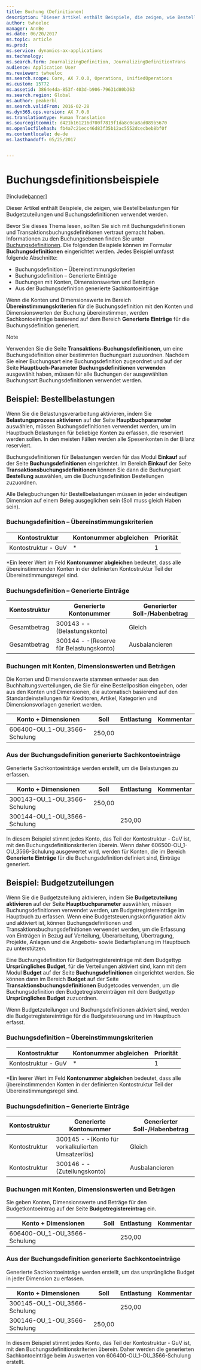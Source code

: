 ```yaml
---
title: Buchung (Definitionen)
description: "Dieser Artikel enthält Beispiele, die zeigen, wie Bestellbelastungen für Budgetzuteilungen und Buchungsdefinitionen verwendet werden."
author: twheeloc
manager: AnnBe
ms.date: 06/20/2017
ms.topic: article
ms.prod: 
ms.service: dynamics-ax-applications
ms.technology: 
ms.search.form: JournalizingDefinition, JournalizingDefinitionTrans
audience: Application User
ms.reviewer: twheeloc
ms.search.scope: Core, AX 7.0.0, Operations, UnifiedOperations
ms.custom: 15772
ms.assetid: 3864e4da-853f-403d-b906-79631d80b363
ms.search.region: Global
ms.author: peakerbl
ms.search.validFrom: 2016-02-28
ms.dyn365.ops.version: AX 7.0.0
ms.translationtype: Human Translation
ms.sourcegitcommit: d421b161216d700f7819f1da8c0ca8ad089b5670
ms.openlocfilehash: fb4a7c21ecc46d83f35b12ac5552dcecbeb8bf0f
ms.contentlocale: de-de
ms.lasthandoff: 05/25/2017


---
```


# <a name="posting-definition-examples"></a>Buchungsdefinitionsbeispiele

[!include[banner](../includes/banner.md)]


Dieser Artikel enthält Beispiele, die zeigen, wie Bestellbelastungen für Budgetzuteilungen und Buchungsdefinitionen verwendet werden.

Bevor Sie dieses Thema lesen, sollten Sie sich mit Buchungsdefinitionen und Transaktionsbuchungsdefinitionen vertraut gemacht haben. Informationen zu den Buchungsebenen finden Sie unter [Buchungsdefinitionen](posting-definitions.md). Die folgenden Beispiele können im Formular **Buchungsdefinitionen** eingerichtet werden. Jedes Beispiel umfasst folgende Abschnitte:

-   Buchungsdefinition – Übereinstimmungskriterien
-   Buchungsdefinition – Generierte Einträge
-   Buchungen mit Konten, Dimensionswerten und Beträgen
-   Aus der Buchungsdefinition generierte Sachkontoeinträge

Wenn die Konten und Dimensionswerte im Bereich **Übereinstimmungskriterien** für die Buchungsdefinition mit den Konten und Dimensionswerten der Buchung übereinstimmen, werden Sachkontoeinträge basierend auf dem Bereich **Generierte Einträge** für die Buchungsdefinition generiert. 
> [!NOTE]
> Verwenden Sie die Seite **Transaktions-Buchungsdefinitionen**, um eine Buchungsdefinition einer bestimmten Buchungsart zuzuordnen. Nachdem Sie einer Buchungsart eine Buchungsdefinition zugeordnet und auf der Seite **Hauptbuch-Parameter** **Buchungsdefinitionen verwenden** ausgewählt haben, müssen für alle Buchungen der ausgewählten Buchungsart Buchungsdefinitionen verwendet werden.

## <a name="example-purchase-order-encumbrances"></a>Beispiel: Bestellbelastungen
Wenn Sie die Belastungsverarbeitung aktivieren, indem Sie **Belastungsprozess aktivieren** auf der Seite **Hauptbuchparameter** auswählen, müssen Buchungsdefinitionen verwendet werden, um im Hauptbuch Belastungen für beliebige Konten zu erfassen, die reserviert werden sollen. In den meisten Fällen werden alle Spesenkonten in der Bilanz reserviert. 

Buchungsdefinitionen für Belastungen werden für das Modul **Einkauf** auf der Seite **Buchungsdefinitionen** eingerichtet. Im Bereich **Einkauf** der Seite **Transaktionsbuchungsdefinitionen** können Sie dann die Buchungsart **Bestellung** auswählen, um die Buchungsdefinition Bestellungen zuzuordnen. 

Alle Belegbuchungen für Bestellbelastungen müssen in jeder eindeutigen Dimension auf einem Beleg ausgeglichen sein (Soll muss gleich Haben sein).

### <a name="posting-definition--match-criteria"></a>Buchungsdefinition – Übereinstimmungskriterien

| Kontostruktur       | Kontonummer abgleichen | Priorität |
|-------------------------|----------------------|----------|
| Kontostruktur - GuV | \*                   | 1        |

*Ein leerer Wert im Feld **Kontonummer abgleichen** bedeutet, dass alle übereinstimmenden Konten in der definierten Kontostruktur Teil der Übereinstimmungsregel sind.

### <a name="posting-definition--generated-entries"></a>Buchungsdefinition – Generierte Einträge

| Kontostruktur | Generierte Kontonummer                    | Generierter Soll-/Habenbetrag |
|-------------------|---------------------------------------------|------------------------|
| Gesamtbetrag           | 300143 - -(Belastungskonto)             | Gleich                   |
| Gesamtbetrag           | 300144 - -(Reserve für Belastungskonto) | Ausbalancieren              |

### <a name="transactions-with-the-accounts-dimension-values-and-amounts"></a>Buchungen mit Konten, Dimensionswerten und Beträgen

Die Konten und Dimensionswerte stammen entweder aus den Buchhaltungsverteilungen, die Sie für eine Bestellposition eingeben, oder aus den Konten und Dimensionen, die automatisch basierend auf den Standardeinstellungen für Kreditoren, Artikel, Kategorien und Dimensionsvorlagen generiert werden.

| Konto + Dimensionen           | Soll  | Entlastung | Kommentar |
|--------------------------------|--------|--------|---------|
| 606400-OU\_1-OU\_3566-Schulung | 250,00 |        |         |

### <a name="ledger-entries-generated-from-the-posting-definition"></a>Aus der Buchungsdefinition generierte Sachkontoeinträge

Generierte Sachkontoeinträge werden erstellt, um die Belastungen zu erfassen.

| Konto + Dimensionen           | Soll  | Entlastung | Kommentar |
|--------------------------------|--------|--------|---------|
| 300143-OU\_1-OU\_3566-Schulung | 250,00 |        |         |
| 300144-OU\_1-OU\_3566-Schulung |        | 250,00 |         |

In diesem Beispiel stimmt jedes Konto, das Teil der Kontostruktur - GuV ist, mit den Buchungsdefinitionskriterien überein. Wenn daher 606500-OU\_1-OU\_3566-Schulung ausgewertet wird, werden für Konten, die im Bereich **Generierte Einträge** für die Buchungsdefinition definiert sind, Einträge generiert.

## <a name="example-budget-appropriations"></a>Beispiel: Budgetzuteilungen
Wenn Sie die Budgetzuteilung aktivieren, indem Sie **Budgetzuteilung aktivieren** auf der Seite **Hauptbuchparameter** auswählen, müssen Buchungsdefinitionen verwendet werden, um Budgetregistereinträge im Hauptbuch zu erfassen. Wenn eine Budgetsteuerungskonfiguration aktiv und aktiviert ist, können Buchungsdefinitionen und Transaktionsbuchungsdefinitionen verwendet werden, um die Erfassung von Einträgen in Bezug auf Verteilung, Überarbeitung, Übertragung, Projekte, Anlagen und die Angebots- sowie Bedarfsplanung im Hauptbuch zu unterstützen. 

Eine Buchungsdefinition für Budgetregistereinträge mit dem Budgettyp **Ursprüngliches Budget**, für die Verteilungen aktiviert sind, kann mit dem Modul **Budget** auf der Seite **Buchungsdefinitionen** eingerichtet werden. Sie können dann im Bereich **Budget** auf der Seite **Transaktionsbuchungsdefinitionen** Budgetcodes verwenden, um die Buchungsdefinition den Budgetregistereinträgen mit dem Budgettyp **Ursprüngliches Budget** zuzuordnen. 

Wenn Budgetzuteilungen und Buchungsdefinitionen aktiviert sind, werden die Budgetregistereinträge für die Budgetsteuerung und im Hauptbuch erfasst.

### <a name="posting-definition--match-criteria"></a>Buchungsdefinition – Übereinstimmungskriterien

| Kontostruktur       | Kontonummer abgleichen | Priorität |
|-------------------------|----------------------|----------|
| Kontostruktur - GuV | \*                   | 1        |

*Ein leerer Wert im Feld **Kontonummer abgleichen** bedeutet, dass alle übereinstimmenden Konten in der definierten Kontostruktur Teil der Übereinstimmungsregel sind.

### <a name="posting-definition--generated-entries"></a>Buchungsdefinition – Generierte Einträge

| Kontostruktur | Generierte Kontonummer              | Generierter Soll-/Habenbetrag |
|-------------------|---------------------------------------|------------------------|
| Kontostruktur | 300145 - -(Konto für vorkalkulierten Umsatzerlös) | Gleich                   |
| Kontostruktur | 300146 - -(Zuteilungskonto)     | Ausbalancieren              |

### <a name="transactions-with-the-accounts-dimension-values-and-amounts"></a>Buchungen mit Konten, Dimensionswerten und Beträgen

Sie geben Konten, Dimensionswerte und Beträge für den Budgetkontoeintrag auf der Seite **Budgetregistereintrag** ein.

| Konto + Dimensionen           | Soll | Entlastung | Kommentar |
|--------------------------------|-------|--------|---------|
| 606400-OU\_1-OU\_3566-Schulung |       | 250,00 |         |

### <a name="ledger-entries-generated-from-the-posting-definition"></a>Aus der Buchungsdefinition generierte Sachkontoeinträge

Generierte Sachkontoeinträge werden erstellt, um das ursprüngliche Budget in jeder Dimension zu erfassen.

| Konto + Dimensionen           | Soll  | Entlastung | Kommentar |
|--------------------------------|--------|--------|---------|
| 300145-OU\_1-OU\_3566-Schulung |        | 250,00 |         |
| 300146-OU\_1-OU\_3566-Schulung | 250,00 |        |         |

In diesem Beispiel stimmt jedes Konto, das Teil der Kontostruktur - GuV ist, mit den Buchungsdefinitionskriterien überein. Daher werden die generierten Sachkontoeinträge beim Auswerten von 606400-OU\_1-OU\_3566-Schulung erstellt.






